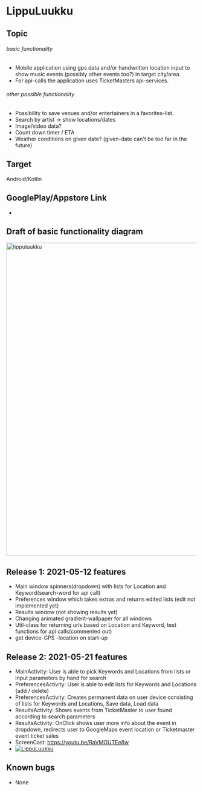 
# LippuLuukku

## Topic
 ###### basic functionality
- Mobile application using gps data and/or handwritten location input to show music events (possibly other events too?) in target city/area.
- For api-calls the application uses TicketMasters api-services.
 ###### other possible functionality
- Possibility to save venues and/or entertainers in a favorites-list.
- Search by artist -> show locations/dates
- Image/video data?
- Count down timer / ETA
- Weather conditions on given date? (given-date can't be too far in the future)

## Target
Android/Kotlin

## GooglePlay/Appstore Link
-

## Draft of basic functionality diagram
<img width="827" alt="lippuluukku" src="https://user-images.githubusercontent.com/56744277/117538075-2662ba80-b00d-11eb-95d3-bf58f00656fe.png">

## Release 1: 2021-05-12 features
- Main window spinners(dropdown) with lists for Location and Keyword(search-word for api call)
- Preferences window which takes extras and returns edited lists (edit not implemented yet)
- Results window (not showing results yet)
- Changing animated gradient-wallpaper for all windows
- Util-class for returning urls based on Location and Keyword, test functions for api calls(commented out)
- get device-GPS -location on start-up

## Release 2: 2021-05-21 features
- MainActivity: User is able to pick Keywords and Locations from lists or input parameters by hand for search
- PreferencesActivity: User is able to edit lists for Keywords and Locations (add / delete)
- PreferencesActivity: Creates permanent data on user device consisting of lists for Keywords and Locations, Save data, Load data
- ResultsActivity: Shows events from TicketMaster to user found according to search parameters
- ResultsActivity: OnClick shows user more info about the event in dropdown, redirects user to GoogleMaps event location or Ticketmaster event ticket sales
- ScreenCast: https://youtu.be/RaVMOUTEe8w 
- [![LippuLuukku](https://img.youtube.com/vi/RaVMOUTEe8w/0.jpg)](https://www.youtube.com/watch?v=RaVMOUTEe8w "LippuLuukku")

## Known bugs
- None
